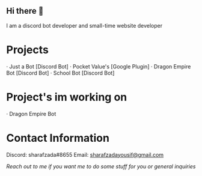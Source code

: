 ## Hi there 👋
I am a discord bot developer and small-time website developer

# Projects
· Just a Bot [Discord Bot]
· Pocket Value's [Google Plugin]
· Dragon Empire Bot [Discord Bot]
· School Bot [Discord Bot]

# Project's im working on
· Dragon Empire Bot

# Contact Information
Discord: sharafzada#8655
Email: sharafzadayousif@gmail.com

*Reach out to me if you want me to do some stuff for you or general inquiries*
